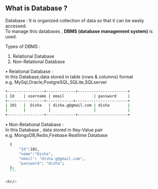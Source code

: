 ## What is Database ?

Database : It is organized collection of data so that it can be easily accessed.<br>
To manage this databases , **DBMS (database management system)** is used.

Types of DBMS :
1)	Relational Database
2)	Non-Relational Database

•	Relational Database : <br>
In this Database,data stored in table (rows & columns) format<br>
e.g. MySql,Oracle,PostgreSQL,SQLite,SQLserver<br>
  ```bash
+----------------+-------------+----------------------+
| Id    | username | email             | password     |
+----------------+------------+-----------------------+
| 101   |  Disha   | disha.g@gmail.com | disha        |
|       |          |                   |              |
+----------------+-------------+----------------------+
   ```
•	Non-Relational Database :<br>
In this Database , data stored in Key-Value pair<br>
e.g. MongoDB,Redis,Firebase Realtime Database<br>
  ```bash
    {
        "Id":101,
        "name":"Disha",
        "email": "disha.g@gmail.com",
        "password": "disha";
    };
    ```

<hr/>

